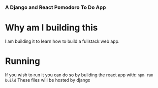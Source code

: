 ### A Django and React Pomodoro To Do App

# Why am I building this
I am building it to learn how to build a fullstack web app.

# Running
If you wish to run it you can do so by building the react app with:
`npm run build`
These files will be hosted by django
